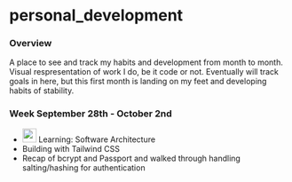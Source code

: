 # personal_development

### Overview

A place to see and track my habits and development from month to month. Visual respresentation of work I do, be it code or not. Eventually will track goals in here, but this first month is landing on my feet and developing habits of stability.

### Week September 28th - October 2nd

- <img src="https://www.flaticon.com/svg/static/icons/svg/61/61109.svg" width="25" height="25" /> Learning: Software Architecture
- Building with Tailwind CSS
- Recap of bcrypt and Passport and walked through handling salting/hashing for authentication
